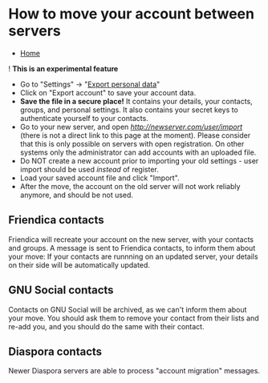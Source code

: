How to move your account between servers
============

* [Home](help)


! **This is an experimental feature**

* Go to "Settings" -> "[Export personal data](uexport)"
* Click on "Export account" to save your account data.
* **Save the file in a secure place!** It contains your details, your contacts, groups, and personal settings. It also contains your secret keys to authenticate yourself to your contacts.
* Go to your new server, and open *http://newserver.com/user/import* (there is not a direct link to this page at the moment). Please consider that this is only possible on servers with open registration. On other systems only the administrator can add accounts with an uploaded file.
* Do NOT create a new account prior to importing your old settings - user import should be used *instead* of register.
* Load your saved account file and click "Import".
* After the move, the account on the old server will not work reliably anymore, and should be not used.


Friendica contacts
---
Friendica will recreate your account on the new server, with your contacts and groups.
A message is sent to Friendica contacts, to inform them about your move:
If your contacts are runnning on an updated server, your details on their side will be automatically updated.

GNU Social contacts
---
Contacts on GNU Social will be archived, as we can't inform them about your move.
You should ask them to remove your contact from their lists and re-add you, and you should do the same with their contact.

Diaspora contacts
---
Newer Diaspora servers are able to process "account migration" messages.
